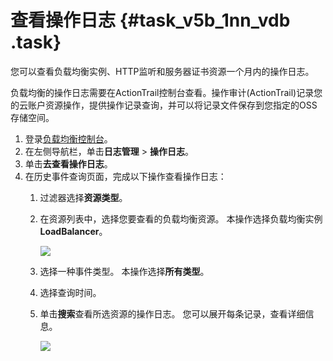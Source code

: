 # 查看操作日志 {#task_v5b_1nn_vdb .task}

您可以查看负载均衡实例、HTTP监听和服务器证书资源一个月内的操作日志。

负载均衡的操作日志需要在ActionTrail控制台查看。操作审计\(ActionTrail\)记录您的云账户资源操作，提供操作记录查询，并可以将记录文件保存到您指定的OSS存储空间。

1.  登录[负载均衡控制台](https://slbnew.console.aliyun.com/?spm=a2c4g.11186623.2.5.SXwsdR#/list/cn-hangzhou)。 
2.  在左侧导航栏，单击**日志管理** \> **操作日志**。 
3.  单击**去查看操作日志**。 
4.  在历史事件查询页面，完成以下操作查看操作日志： 
    1.  过滤器选择**资源类型**。 
    2.  在资源列表中，选择您要查看的负载均衡资源。 本操作选择负载均衡实例**LoadBalancer**。

        ![](http://static-aliyun-doc.oss-cn-hangzhou.aliyuncs.com/assets/img/4148/6460_zh-CN.png)

    3.  选择一种事件类型。 本操作选择**所有类型**。
    4.  选择查询时间。 
    5.  单击**搜索**查看所选资源的操作日志。 您可以展开每条记录，查看详细信息。

        ![](http://static-aliyun-doc.oss-cn-hangzhou.aliyuncs.com/assets/img/4148/6475_zh-CN.png)


